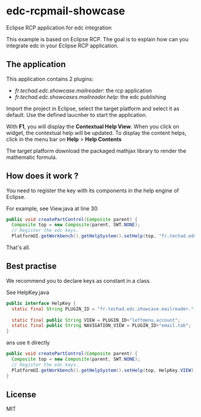 # edc-rcpmail-showcase
Eclipse RCP application for edc integration

This example is based on Eclipse RCP. The goal is to explain how can you integrate edc in your Eclipse RCP application.

## The application

This application contains 2 plugins:

* _fr.techad.edc.showcase.mailreader_: the rcp application
* _fr.techad.edc.showcases.mailreader.help_: the edc publishing 
 
Import the project in Eclipse, select the target platform and select it as default.
Use the defined laucnher to start the application.

With **F1**, you will display the **Contextual Help View**. When you click on widget, the contextual help will be updated.
To display the content helps, click in the menu bar on **Help** > **Help Contents**

The target platform download the packaged mathjax library to render the mathematic formula.

## How does it work ?

You need to register the key with its components in the help engine of Eclipse.

For example, see View.java at line 30
```java
public void createPartControl(Composite parent) {
  Composite top = new Composite(parent, SWT.NONE);
  // Register the edc keys.
  PlatformUI.getWorkbench().getHelpSystem().setHelp(top, "fr.techad.edc.showcase.mailreader.leftmenu.account");

``` 
That's all.

## Best practise

We recommend you to declare keys as constant in a class.

See HelpKey.java
```java
public interface HelpKey {
  static final String PLUGIN_ID = "fr.techad.edc.showcase.mailreader.";
	
  static final public String VIEW = PLUGIN_ID+"leftmenu.account";
  static final public String NAVIGATION_VIEW = PLUGIN_ID+"email.tab";
}
```
ans use it directly

```java
public void createPartControl(Composite parent) {
  Composite top = new Composite(parent, SWT.NONE);
  // Register the edc keys.
  PlatformUI.getWorkbench().getHelpSystem().setHelp(top, HelpKey.VIEW);
}
``` 

## License

MIT 


